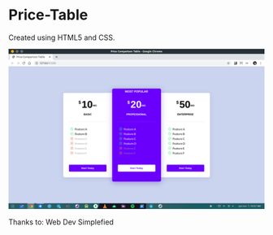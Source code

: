 # Price-Table 
Created using HTML5 and CSS.

<img src="Preview/Screenshot from 2019-11-07 10-37-41.png">
</br>

Thanks to: Web Dev Simplefied
